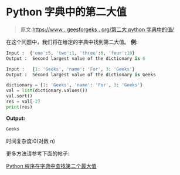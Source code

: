 # Python 字典中的第二大值

> 原文:[https://www . geesforgeks . org/第二大 python 字典中的值/](https://www.geeksforgeeks.org/second-largest-value-in-a-python-dictionary/)

在这个问题中，我们将在给定的字典中找到第二大值。
**例:**

```py
Input :  {'one':5, 'two':1, 'three':6, 'four':10}
Output :  Second largest value of the dictionary is 6

Input :   {1: 'Geeks', 'name': 'For', 3: 'Geeks'}
Output :  Second largest value of the dictionary is Geeks

```

```py
dictionary = {1: 'Geeks', 'name': 'For', 3: 'Geeks'}
val = list(dictionary.values())
val.sort()
res = val[-2]
print(res)
```

**Output:**

```py
Geeks

```

时间复杂度:0(对数 n)

更多方法请参考下面的帖子:

[Python 程序在字典中查找第二个最大值](https://www.geeksforgeeks.org/python-program-to-find-second-maximum-value-in-dictionary/)